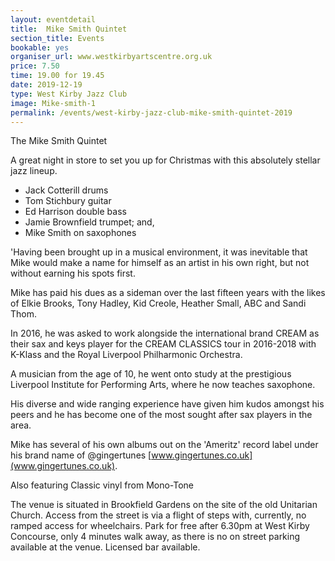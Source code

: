 ```yaml
---
layout: eventdetail
title:  Mike Smith Quintet
section_title: Events
bookable: yes
organiser_url: www.westkirbyartscentre.org.uk
price: 7.50
time: 19.00 for 19.45
date: 2019-12-19
type: West Kirby Jazz Club
image: Mike-smith-1
permalink: /events/west-kirby-jazz-club-mike-smith-quintet-2019
---
```


The Mike Smith Quintet

A great night in store to set you up for Christmas with this absolutely stellar jazz lineup.

- Jack Cotterill drums
- Tom Stichbury guitar
- Ed Harrison double bass
- Jamie Brownfield trumpet; and,
- Mike Smith on saxophones

'Having been brought up in a musical environment, it was inevitable that Mike would make a name for himself as an artist in his own right, but not without earning his spots first.   

Mike has paid his dues as a sideman over the last fifteen years with the likes of Elkie Brooks, Tony Hadley, Kid Creole, Heather Small, ABC and Sandi Thom.

In 2016, he was asked to work alongside the international brand CREAM as their sax and keys player for the CREAM CLASSICS tour in 2016-2018 with K-Klass and the Royal Liverpool Philharmonic Orchestra.  

A musician from the age of 10, he went onto study at the prestigious Liverpool Institute for Performing Arts, where he now teaches saxophone.

His diverse and wide ranging experience have given him kudos amongst his peers and he has become one of the most sought after sax players in the area.   

Mike has several of his own albums out on the 'Ameritz' record label under his brand name of @gingertunes  [www.gingertunes.co.uk](www.gingertunes.co.uk).


Also featuring Classic vinyl from Mono-Tone


The venue is situated in Brookfield Gardens on the site of the old Unitarian Church. Access from the street is via a flight of steps with, currently, no ramped access for wheelchairs. Park for free after 6.30pm at West Kirby Concourse, only 4 minutes walk away, as there is no on street parking available at the venue. Licensed bar available.
